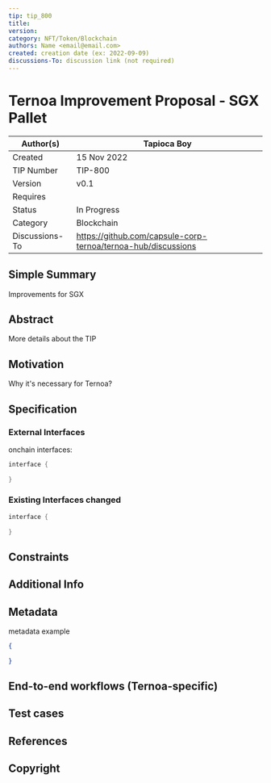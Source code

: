 ```yaml
---
tip: tip_800
title: 
version: 
category: NFT/Token/Blockchain
authors: Name <email@email.com>
created: creation date (ex: 2022-09-09)
discussions-To: discussion link (not required)
---
```


# Ternoa Improvement Proposal - SGX Pallet

| Author(s)      | Tapioca Boy |
| ----------- | ----------- |
| Created   | 15 Nov 2022       |
| TIP Number   | TIP-800       |
| Version   | v0.1       |
| Requires   | <Link to Basic NFT TIP here>       |
| Status | In Progress       |
| Category   | Blockchain       |
| Discussions-To   | https://github.com/capsule-corp-ternoa/ternoa-hub/discussions

## Simple Summary

Improvements for SGX

## Abstract

More details about the TIP

## Motivation

Why it's necessary for Ternoa?

## Specification

### External Interfaces

onchain interfaces:

```rust
interface { 
  
}
```

### Existing Interfaces changed

```rust
interface {
  
}
```

## Constraints

## Additional Info

## Metadata

metadata example

```json
{
	
}
```

## End-to-end workflows (Ternoa-specific)

## Test cases
 
## References

## Copyright
